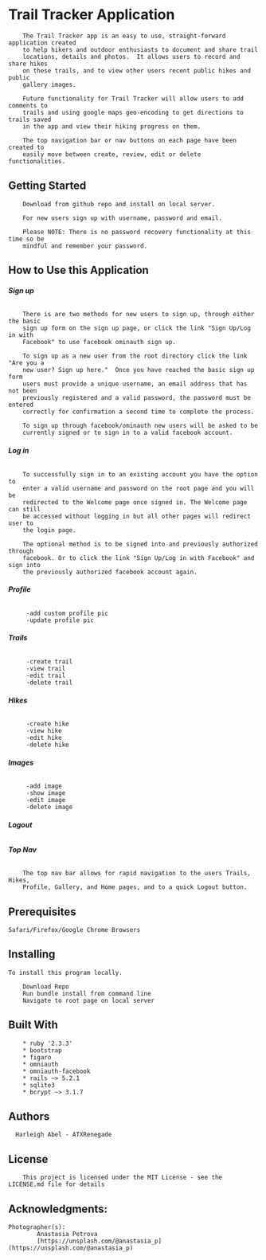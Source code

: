 # Trail Tracker Application

		The Trail Tracker app is an easy to use, straight-forward application created
		to help hikers and outdoor enthusiasts to document and share trail
		locations, details and photos.  It allows users to record and share hikes
		on these trails, and to view other users recent public hikes and public
		gallery images.

		Future functionality for Trail Tracker will allow users to add comments to
		trails and using google maps geo-encoding to get directions to trails saved
		in the app and view their hiking progress on them.

		The top navigation bar or nav buttons on each page have been created to
		easily move between create, review, edit or delete functionalities.

## Getting Started

		Download from github repo and install on local server.

		For new users sign up with username, password and email.

		Please NOTE: There is no password recovery functionality at this time so be
		mindful and remember your password.

## How to Use this Application
######  **Sign up**
		There is are two methods for new users to sign up, through either the basic
		sign up form on the sign up page, or click the link "Sign Up/Log in with
		Facebook" to use facebook ominauth sign up.

		To sign up as a new user from the root directory click the link "Are you a
		new user? Sign up here."  Once you have reached the basic sign up form
		users must provide a unique username, an email address that has not been
		previously registered and a valid password, the password must be entered
		correctly for confirmation a second time to complete the process.

		To sign up through facebook/ominauth new users will be asked to be
		currently signed or to sign in to a valid facebook account.

######  **Log in**

		To successfully sign in to an existing account you have the option to
		enter a valid username and password on the root page and you will be
		redirected to the Welcome page once signed in. The Welcome page can still
		be accessed without logging in but all other pages will redirect user to
		the login page.

		The optional method is to be signed into and previously authorized through
		facebook. Or to click the link "Sign Up/Log in with Facebook" and sign into
		the previously authorized facebook account again.


###### **Profile**
		 -add custom profile pic
		 -update profile pic
###### **Trails**
		 -create trail
		 -view trail
		 -edit trail
		 -delete trail
###### **Hikes**
		 -create hike
		 -view hike
		 -edit hike
		 -delete hike
###### **Images**
		 -add image
		 -show image
		 -edit image
		 -delete image

###### **Logout**
###### **Top Nav**
		The top nav bar allows for rapid navigation to the users Trails, Hikes,
		Profile, Gallery, and Home pages, and to a quick Logout button.


## Prerequisites

	Safari/Firefox/Google Chrome Browsers

## Installing

	To install this program locally.

	    Download Repo
	    Run bundle install from command line
	    Navigate to root page on local server

## Built With
		* ruby '2.3.3'
		* bootstrap
		* figaro
		* omniauth
		* omniauth-facebook
		* rails ~> 5.2.1
		* sqlite3
		* bcrypt ~> 3.1.7

## Authors
	  Harleigh Abel - ATXRenegade

## License
		This project is licensed under the MIT License - see the LICENSE.md file for details

## Acknowledgments:

    Photographer(s):
			Anastasia Petrova
			[https://unsplash.com/@anastasia_p](https://unsplash.com/@anastasia_p)
